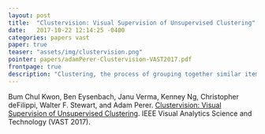 ```yaml
---
layout: post
title:  "Clustervision: Visual Supervision of Unsupervised Clustering"
date:   2017-10-22 12:14:25 -0400
categories: papers vast
paper: true
teaser: "assets/img/clustervision.png"
pointer: papers/adamPerer-Clustervision-VAST2017.pdf
frontpage: true
description: "Clustering, the process of grouping together similar items into distinct partitions, is a common type of unsupervised machine learning that can be useful for summarizing and aggregating complex multi-dimensional data. However, data can be clustered in many ways, and there exist a large body of algorithms designed to reveal different patterns. While having access to a wide variety of algorithms is helpful, in practice, it is quite difficult for data scientists to choose and parameterize algorithms to get the clustering results relevant for their dataset and analytical tasks. To alleviate this problem, we built Clustervision, a visual analytics tool that helps ensure data scientists find the right clustering among the large amount of techniques and parameters available."
---
```


Bum Chul Kwon, Ben Eysenbach, Janu Verma, Kenney Ng, Christopher deFilippi, Walter F. Stewart, and Adam Perer. [Clustervision: Visual Supervision of Unsupervised Clustering](papers/adamPerer-Clustervision-VAST2017.pdf). IEEE Visual Analytics Science and Technology (VAST 2017).